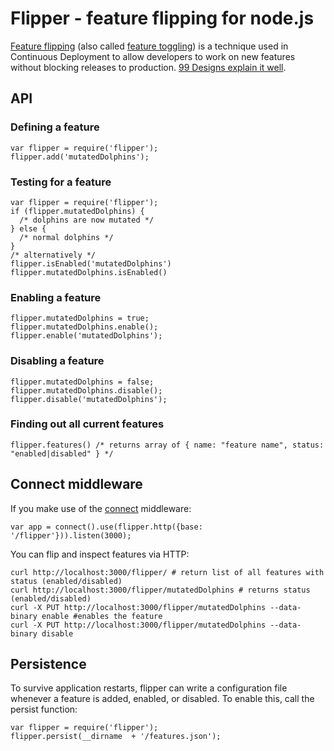 # Flipper - feature flipping for node.js #

[Feature flipping](http://code.flickr.com/blog/2009/12/02/flipping-out/) (also called [feature toggling](http://martinfowler.com/bliki/FeatureToggle.html)) is a technique used in Continuous Deployment to allow developers to work on new features without blocking releases to production. [99 Designs explain it well](http://99designs.com/tech-blog/blog/2012/03/01/feature-flipping/).

## API ##
### Defining a feature ###
    var flipper = require('flipper');
    flipper.add('mutatedDolphins');
  
### Testing for a feature ###
    var flipper = require('flipper');
    if (flipper.mutatedDolphins) {
      /* dolphins are now mutated */
    } else {
      /* normal dolphins */
    }
    /* alternatively */
    flipper.isEnabled('mutatedDolphins')
    flipper.mutatedDolphins.isEnabled()
  
### Enabling a feature ###
    flipper.mutatedDolphins = true;
    flipper.mutatedDolphins.enable();
    flipper.enable('mutatedDolphins');

### Disabling a feature ###
    flipper.mutatedDolphins = false;
    flipper.mutatedDolphins.disable();
    flipper.disable('mutatedDolphins');
  
### Finding out all current features ###
    flipper.features() /* returns array of { name: "feature name", status: "enabled|disabled" } */

## Connect middleware ##
If you make use of the [connect](http://www.senchalabs.org/connect/) middleware:

    var app = connect().use(flipper.http({base: '/flipper'})).listen(3000);
You can flip and inspect features via HTTP:

    curl http://localhost:3000/flipper/ # return list of all features with status (enabled/disabled)
    curl http://localhost:3000/flipper/mutatedDolphins # returns status (enabled/disabled)
    curl -X PUT http://localhost:3000/flipper/mutatedDolphins --data-binary enable #enables the feature
    curl -X PUT http://localhost:3000/flipper/mutatedDolphins --data-binary disable

## Persistence ##
To survive application restarts, flipper can write a configuration file whenever a feature is added, enabled, or disabled. To enable this, call the persist function:

    var flipper = require('flipper');
    flipper.persist(__dirname  + '/features.json');

